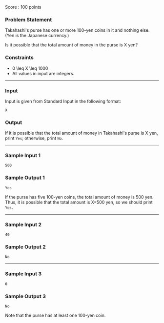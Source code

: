 Score : 100 points

### Problem Statement

Takahashi's purse has one or more 100-yen coins in it and nothing else. (Yen is the Japanese currency.)

Is it possible that the total amount of money in the purse is X yen?

### Constraints

* 0 \leq X \leq 1000
* All values in input are integers.

---

### Input

Input is given from Standard Input in the following format:

```
X
```

### Output

If it is possible that the total amount of money in Takahashi's purse is X yen, print `Yes`; otherwise, print `No`.

---

### Sample Input 1

```
500
```

### Sample Output 1

```
Yes
```

If the purse has five 100-yen coins, the total amount of money is 500 yen. Thus, it is possible that the total amount is X=500 yen, so we should print `Yes`.

---

### Sample Input 2

```
40
```

### Sample Output 2

```
No
```

---

### Sample Input 3

```
0
```

### Sample Output 3

```
No
```

Note that the purse has at least one 100-yen coin.